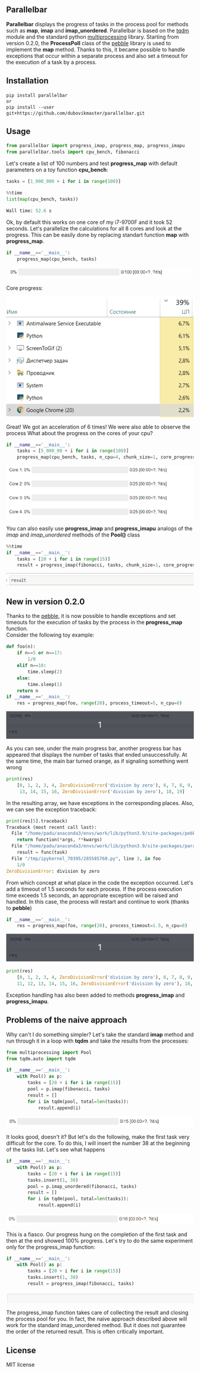 
## Parallelbar

**Parallelbar** displays the progress of tasks in the process pool for methods such as **map**, **imap** and **imap_unordered**. Parallelbar is based on the [tqdm](https://github.com/tqdm/tqdm) module and the standard python [multiprocessing](https://docs.python.org/3/library/multiprocessing.html) library. 
Starting from version 0.2.0, the **ProcessPoll** class of the [pebble](https://github.com/noxdafox/pebble) library is used to implement the **map** method. Thanks to this, it became possible to handle exceptions that occur within a separate process and also set a timeout for the execution of a task by a process.

## Installation

    pip install parallelbar
    or
    pip install --user git+https://github.com/dubovikmaster/parallelbar.git



## Usage


```python
from parallelbar import progress_imap, progress_map, progress_imapu
from parallelbar.tools import cpu_bench, fibonacci
```

Let's create a list of 100 numbers and test **progress_map** with default parameters on a toy function **cpu_bench**:


```python
tasks = [1_000_000 + i for i in range(100)]
```
```python
%%time
list(map(cpu_bench, tasks))
```
```python
Wall time: 52.6 s
```

Ok, by default this works on one core of my i7-9700F and it took 52 seconds. Let's parallelize the calculations for all 8 cores and look at the progress. This can be easily done by replacing standart function  **map** with **progress_map**.

```python
if __name__=='__main__':
    progress_map(cpu_bench, tasks)
```

![](https://raw.githubusercontent.com/dubovikmaster/parallelbar/main/gifs/first_bar_.gif)

Core progress:

![](https://raw.githubusercontent.com/dubovikmaster/parallelbar/main/gifs/core_progress.gif)

Great! We got an acceleration of 6 times! We were also able to observe the process
What about the progress on the cores of your cpu?



```python
if __name__=='__main__':
    tasks = [5_000_00 + i for i in range(100)]
    progress_map(cpu_bench, tasks, n_cpu=4, chunk_size=1, core_progress=True)
```

![](https://raw.githubusercontent.com/dubovikmaster/parallelbar/main/gifs/multiple_bar_4.gif)

You can also easily use **progress_imap** and **progress_imapu** analogs of the *imap* and *imap_unordered* methods of the **Pool()** class


```python
%%time
if __name__=='__main__':
    tasks = [20 + i for i in range(15)]
    result = progress_imap(fibonacci, tasks, chunk_size=1, core_progress=False)
```

![](https://raw.githubusercontent.com/dubovikmaster/parallelbar/main/gifs/one_bar_imap.gif)

## New in version 0.2.0
Thanks to the [pebble](https://github.com/noxdafox/pebble), it is now possible to handle exceptions and set timeouts for the execution of tasks by the process in the **progress_map** function.   
Consider the following toy example:

```python
def foo(n):
    if n==5 or n==17:
        1/0
    elif n==10:
        time.sleep(2)
    else:
        time.sleep(1)
    return n
if __name__=='__main__':
	res = progress_map(foo, range(20), process_timeout=5, n_cpu=8)
```
![](https://raw.githubusercontent.com/dubovikmaster/parallelbar/main/gifs/error_bar_2.gif)

As you can see, under the main progress bar, another progress bar has appeared that displays the number of tasks that ended unsuccessfully. At the same time, the main bar turned orange, as if signaling something went wrong
```python
print(res)
	[0, 1, 2, 3, 4, ZeroDivisionError('division by zero'), 6, 7, 8, 9, 10, 11, 12,
     13, 14, 15, 16, ZeroDivisionError('division by zero'), 18, 19]
```
 In the resulting array, we have exceptions in the corresponding places. Also, we can see the exception traceback:
```python
print(res[5].traceback)
Traceback (most recent call last):
  File "/home/padu/anaconda3/envs/work/lib/python3.9/site-packages/pebble/common.py", line 174, in process_execute
    return function(*args, **kwargs)
  File "/home/padu/anaconda3/envs/work/lib/python3.9/site-packages/parallelbar/parallelbar.py", line 48, in _process
    result = func(task)
  File "/tmp/ipykernel_70395/285585760.py", line 3, in foo
    1/0
ZeroDivisionError: division by zero
```
From which concept at what place in the code the exception occurred. 
Let's add a timeout of 1.5 seconds for each process. If the process execution time exceeds 1.5 seconds, an appropriate exception will be raised and handled. In this case, the process will restart and continue to work (thanks to **pebble**)
```python
if __name__=='__main__':
	res = progress_map(foo, range(20), process_timeout=1.5, n_cpu=8)
```
![](https://raw.githubusercontent.com/dubovikmaster/parallelbar/main/gifs/error_bar_1.gif)
```python
print(res)
	[0, 1, 2, 3, 4, ZeroDivisionError('division by zero'), 6, 7, 8, 9, 'function foo took longer than 1.5 s.', 
	11, 12, 13, 14, 15, 16, ZeroDivisionError('division by zero'), 18, 19]
```

Exception handling has also been added to methods **progress_imap** and **progress_imapu**. 



## Problems of the naive approach
Why can't I do something simpler? Let's take the standard **imap** method and run through it in a loop with **tqdm** and take the results from the processes:

```python
from multiprocessing import Pool
from tqdm.auto import tqdm
```


```python
if __name__=='__main__':
    with Pool() as p:
        tasks = [20 + i for i in range(15)]
        pool = p.imap(fibonacci, tasks)
        result = []
        for i in tqdm(pool, total=len(tasks)):
            result.append(i)
```

![](https://raw.githubusercontent.com/dubovikmaster/parallelbar/main/gifs/imap_naive_1.gif)

It looks good, doesn't it? But let's do the following, make the first task very difficult for the core. To do this, I will insert the number 38 at the beginning of the tasks list. Let's see what happens

```python
if __name__=='__main__':
    with Pool() as p:
        tasks = [20 + i for i in range(15)]
        tasks.insert(1, 38)
        pool = p.imap_unordered(fibonacci, tasks)
        result = []
        for i in tqdm(pool, total=len(tasks)):
            result.append(i)
```

![](https://raw.githubusercontent.com/dubovikmaster/parallelbar/main/gifs/imap_naive_2.gif)

This is a fiasco. Our progress hung on the completion of the first task and then at the end showed 100% progress.
Let's try to do the same experiment only for the progress_imap function:

```python
if __name__=='__main__':
    with Pool() as p:
        tasks = [20 + i for i in range(15)]
        tasks.insert(1, 38)
        result = progress_imap(fibonacci, tasks)
```

![](https://raw.githubusercontent.com/dubovikmaster/parallelbar/main/gifs/imap_naive_3.gif)

The progress_imap function takes care of collecting the result and closing the process pool for you.
In fact, the naive approach described above will work for the standard imap_unordered method. But it does not guarantee the order of the returned result. This is often critically important.

## License

MIT license
